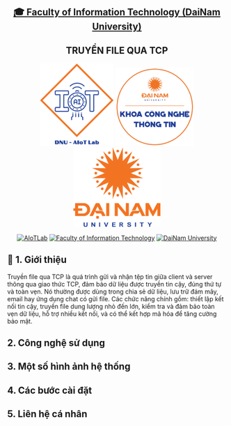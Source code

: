 <h2 align="center">
    <a href="https://dainam.edu.vn/vi/khoa-cong-nghe-thong-tin">
    🎓 Faculty of Information Technology (DaiNam University)
    </a>
</h2>
<h2 align="center">
   TRUYỀN FILE QUA TCP
</h2>
<div align="center">
    <p align="center">
        <img src="docs/aiotlab_logo.png" alt="AIoTLab Logo" width="170"/>
        <img src="docs/fitdnu_logo.png" alt="AIoTLab Logo" width="180"/>
        <img src="docs/dnu_logo.png" alt="DaiNam University Logo" width="200"/>
    </p>

[![AIoTLab](https://img.shields.io/badge/AIoTLab-green?style=for-the-badge)](https://www.facebook.com/DNUAIoTLab)
[![Faculty of Information Technology](https://img.shields.io/badge/Faculty%20of%20Information%20Technology-blue?style=for-the-badge)](https://dainam.edu.vn/vi/khoa-cong-nghe-thong-tin)
[![DaiNam University](https://img.shields.io/badge/DaiNam%20University-orange?style=for-the-badge)](https://dainam.edu.vn)

</div>


## 📖 1. Giới thiệu
Truyền file qua TCP là quá trình gửi và nhận tệp tin giữa client và server thông qua giao thức TCP, đảm bảo dữ liệu được truyền tin cậy, đúng thứ tự và toàn vẹn. Nó thường được dùng trong chia sẻ dữ liệu, lưu trữ đám mây, email hay ứng dụng chat có gửi file. Các chức năng chính gồm: thiết lập kết nối tin cậy, truyền file dung lượng nhỏ đến lớn, kiểm tra và đảm bảo toàn vẹn dữ liệu, hỗ trợ nhiều kết nối, và có thể kết hợp mã hóa để tăng cường bảo mật.

## 2. Công nghệ sử dụng
## 3. Một số hình ảnh hệ thống
## 4. Các bước cài đặt
## 5. Liên hệ cá nhân